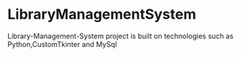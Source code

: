 # LibraryManagementSystem
Library-Management-System project is built on technologies such as Python,CustomTkinter and MySql
